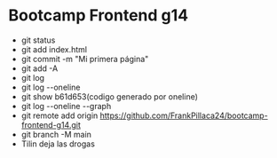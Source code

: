 # Bootcamp Frontend g14

* git status
* git add index.html
* git commit -m "Mi primera página"
* git add -A
* git log  
* git log --oneline
* git show b61d653(codigo generado por oneline)
* git log --oneline --graph
* git remote add origin https://github.com/FrankPillaca24/bootcamp-frontend-g14.git
* git branch -M main
* Tilin deja las drogas
